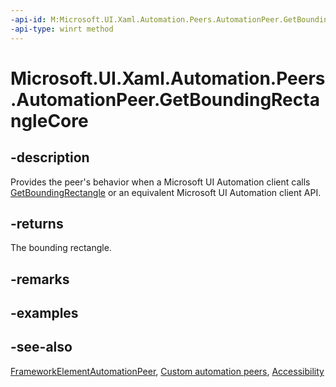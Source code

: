 ```yaml
---
-api-id: M:Microsoft.UI.Xaml.Automation.Peers.AutomationPeer.GetBoundingRectangleCore
-api-type: winrt method
---
```


<!-- Method syntax
virtual protected Windows.Foundation.Rect GetBoundingRectangleCore()
-->

# Microsoft.UI.Xaml.Automation.Peers.AutomationPeer.GetBoundingRectangleCore

## -description
Provides the peer's behavior when a Microsoft UI Automation client calls [GetBoundingRectangle](automationpeer_getboundingrectangle_297705113.md) or an equivalent Microsoft UI Automation client API.

## -returns
The bounding rectangle.

## -remarks

## -examples

## -see-also
[FrameworkElementAutomationPeer](frameworkelementautomationpeer.md), [Custom automation peers](/windows/uwp/accessibility/custom-automation-peers), [Accessibility](/windows/uwp/accessibility/accessibility)
